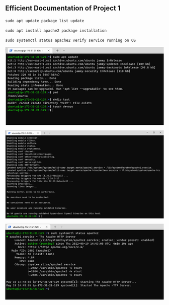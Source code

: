## Efficient Documentation of Project 1

`sudo apt update package list update`

`sudo apt install apache2 package installation`

`sudo systemctl status apache2 verify service running on OS`

![packages-list-update](./images/packages-list-update.png)

![package-installation](./images/package-installation.PNG)

![system-status](./images/system-status.PNG)
